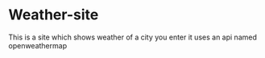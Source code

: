 # Weather-site
This is a site which shows weather of a city you enter 
it uses an api named openweathermap

